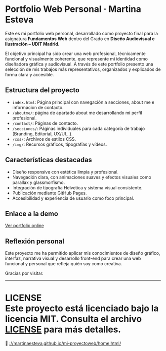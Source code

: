 # Portfolio Web Personal · Martina Esteva

Este es mi portfolio web personal, desarrollado como proyecto final para la asignatura **Fundamentos Web** dentro del Grado en **Diseño Audiovisual e Ilustración – UDIT Madrid**.

El objetivo principal ha sido crear una web profesional, técnicamente funcional y visualmente coherente, que represente mi identidad como diseñadora gráfica y audiovisual. A través de este portfolio presento una selección de mis trabajos más representativos, organizados y explicados de forma clara y accesible.

## Estructura del proyecto


- `index.html`: Página principal con navegación a secciones, about me e informacion de contacto.
- `/aboutme/`: página de apartado about me desarrollando mi perfil profesional.
- `/contact/`: Páginas de contacto.
- `/secciones/`: Páginas individuales para cada categoría de trabajo (Branding, Editorial, UX/UI...).
- `/css/`: Archivos de estilos CSS.
- `/img/`: Recursos gráficos, tipografías y vídeos.


##  Características destacadas

- Diseño responsive con estética limpia y profesional.
- Navegación clara, con animaciones suaves y efectos visuales como parallax y glassmorfismo.
- Integración de tipografía Helvetica y sistema visual consistente.
- Publicación mediante GitHub Pages.
- Accesibilidad y experiencia de usuario como foco principal.

##  Enlace a la demo

 [Ver portfolio online](https://martinaesteva.github.io/mi-proyectoweb/)

##  Reflexión personal

Este proyecto me ha permitido aplicar mis conocimientos de diseño gráfico, interfaz, narrativa visual y desarrollo front-end para crear una web funcional y personal que refleja quién soy como creativa.

Gracias por visitar.

---

**LICENSE**  
Este proyecto está licenciado bajo la licencia MIT. Consulta el archivo [LICENSE](LICENSE) para más detalles.
=======
🔗 [://martinaesteva.github.io/mi-proyectoweb/home.html/](https://martinaesteva.github.io/mi-proyectoweb/home.html)
